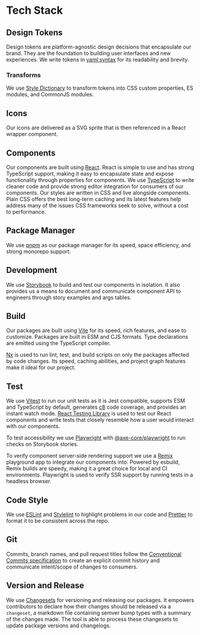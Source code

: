# Tech Stack

## Design Tokens

Design tokens are platform-agnostic design decisions that encapsulate our brand. They are the foundation to building user interfaces and new experiences. We write tokens in [yaml syntax](https://yaml.org/) for its readability and brevity.

### Transforms

We use [Style Dictionary](https://amzn.github.io/style-dictionary/#/) to transform tokens into CSS custom properties, ES modules, and CommonJS modules.

## Icons

Our icons are delivered as a SVG sprite that is then referenced in a React wrapper component.

## Components

Our components are built using [React](https://beta.reactjs.org/). React is simple to use and has strong TypeScript support, making it easy to encapsulate state and expose functionality through properties for components. We use [TypeScript](https://www.typescriptlang.org/) to write cleaner code and provide strong editor integration for consumers of our components. Our styles are written in CSS and live alongside components. Plain CSS offers the best long-term caching and its latest features help address many of the issues CSS frameworks seek to solve, without a cost to performance.

## Package Manager

We use [pnpm](https://pnpm.io/) as our package manager for its speed, space efficiency, and strong monorepo support.

## Development

We use [Storybook](https://storybook.js.org/) to build and test our components in isolation. It also provides us a means to document and communicate component API to engineers through story examples and args tables.

## Build

Our packages are built using [Vite](https://vitejs.dev/) for its speed, rich features, and ease to customize. Packages are built in ESM and CJS formats. Type declarations are emitted using the TypeScript compiler.

[Nx](https://nx.dev/) is used to run lint, test, and build scripts on only the packages affected by code changes. Its speed, caching abilities, and project graph features make it ideal for our project.

## Test

We use [Vitest](https://vitest.dev/) to run our unit tests as it is Jest compatible, supports ESM and TypeScript by default, generates [c8](https://github.com/bcoe/c8) code coverage, and provides an instant watch mode. [React Testing Library](https://testing-library.com/docs/react-testing-library/intro/) is used to test our React components and write tests that closely resemble how a user would interact with our components.

To test accessibility we use [Playwright](https://playwright.dev/) with [@axe-core/playwright](https://github.com/dequelabs/axe-core-npm/blob/develop/packages/playwright/README.md) to run checks on Storybook stories.

To verify component server-side rendering support we use a [Remix](https://remix.run/) playground app to integrate our components into. Powered by esbuild, Remix builds are speedy, making it a great choice for local and CI environments. Playwright is used to verify SSR support by running tests in a headless browser.

## Code Style

We use [ESLint](https://eslint.org/) and [Stylelint](https://stylelint.io/) to highlight problems in our code and [Prettier](https://prettier.io/) to format it to be consistent across the repo.

## Git

Commits, branch names, and pull request titles follow the [Conventional Commits specification](https://www.conventionalcommits.org/en/v1.0.0/) to create an explicit commit history and communicate intent/scope of changes to consumers.

## Version and Release

We use [Changesets](https://github.com/changesets/changesets) for versioning and releasing our packages. It empowers contributors to declare how their changes should be released via a `changeset`, a markdown file containing semver bump types with a summary of the changes made. The tool is able to process these changesets to update package versions and changelogs.
